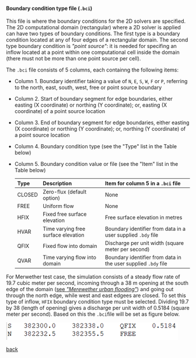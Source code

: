 #### Boundary condition type file (`.bci`)

This file is where the boundary conditions for the 2D solvers are specified. The 2D computational domain (rectangular) where a 2D solver is applied can have two types of boundary conditions. The first type is a boundary condition located at any of four edges of a rectangular domain. The second type boundary condition is _"point source"_: it is needed for specifing an inflow located at a point within one computational cell inside the domain (there must not be more than one point source per cell).

The `.bci` file consists of 5 columns, each containng the following items:

- Column 1. Boundary identifier taking a value of `N`, `E`, `S`, `W`, `F` or `P`, referring to the north, east, south, west, free or point source boundary 

- Column 2. Start of boundary segment for edge boundaries, either easting (X coordinate) or northing (Y coordinate); or, easting (X coordinate) of a point source location

- Column 3. End of boundary segment for edge boundaries, either easting (X coordinate) or northing (Y coordinate); or, northing (Y coordinate) of a point source location

- Column 4. Boundary condition type (see the "Type" list in the Table below)

- Column 5. Boundary condition value or file (see the "Item" list in the Table below)

  | Type | Description | Item for column 5 in a `.bci` file |
   | :---         | :---      | :--- |
   | CLOSED   | Zero-flux (default option)     | None  |
   | FREE     | Uniform flow       | None   |
   | HFIX     | Fixed free surface elevation      | Free surface elevation in metres    |
   | HVAR     | Time varying free surface elevation       | Boundary identifier from data in a user supplied `.bdy` file   |
   | QFIX     | Fixed flow into domain     | Discharge per unit width (square meter per second)     |
   | QVAR     | Time varying flow into domain       | Boundary identifier from data in the user supplied `.bdy` file     |

For Merwether test case, the simulation consists of a steady flow rate of 19.7 cubic meter per second, incoming through a 38 m opening at the south edge of the domain ([see *"Merewether urban flooding"*](/Merewether.md)) and going out through the north edge, while west and east edgees are closed. To set this type of inflow, `HFIX` boundary condition type must be selected. Dividing 19.7 by 38 (length of opening) gives a discharge per unit width of 0.5184 (square meter per second). Based on this the `.bci`file will be set as figure below.

![image](/Figures/mer9.png)

[back](/Merewether1.md)
